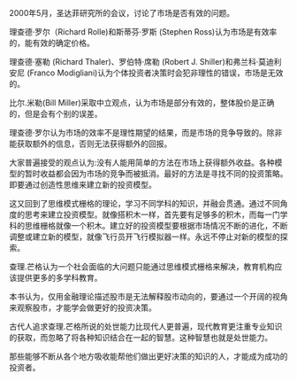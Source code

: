 

2000年5月，圣达菲研究所的会议，讨论了市场是否有效的问题。

理查德·罗尔（Richard Rolle)和斯蒂芬·罗斯 (Stephen Ross)认为市场是有效率的，能有效的确定价格。

理查德·塞勒 (Richard Thaler)、罗伯特·席勒 (Robert J. Shiller)和弗兰科·莫迪利安尼 (Franco Modigliani)认为个体投资者决策时会犯非理性的错误，市场是无效的。

比尔.米勒(Bill Miller)采取中立观点，认为市场是部分有效的，整体股价是正确的，但是会有个别的误差。

理查德·罗尔认为市场的效率不是理性期望的结果，而是市场的竞争导致的。除非能获取额外的信息，否则无法获得额外的回报。



大家普遍接受的观点认为:没有人能用简单的方法在市场上获得额外收益。各种模型的暂时收益都会因为市场的竞争而被抵消。最好的方法是寻找不同的投资策略。即要通过创造性思维来建立新的投资模型。



这又回到了思维模式栅格的理论，学习不同学科的知识，并融会贯通。通过不同角度的思考来建立投资模型。就像搭积木一样，首先要有足够多的积木，而每一门学科的思维栅格就像一个积木。建立好的投资模型要根据市场情况不断的进化，不断调整或建立新的模型，就像飞行员开飞行模拟器一样。永远不停止对新的模型的探索。



查理.芒格认为一个社会面临的大问题只能通过思维模式栅格来解决，教育机构应该提供更多的多学科教育。



本书认为，仅用金融理论描述股市是无法解释股市动向的，要通过一个开阔的视角来观察股市，才能学会做更好的投资决策。



古代人追求查理.芒格所说的处世能力比现代人更普遍，现代教育更注重专业知识的获取，而忽略了将各种知识结合在一起的智慧。这种智慧也就是处世能力。



那些能够不断从各个地方吸收能帮他们做出更好决策的知识的人，才能成为成功的投资者。

